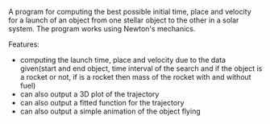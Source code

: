 A program for computing the best possible initial time, place and velocity for a launch of an object from one stellar object to the other in a solar system. The program works using Newton's mechanics.

Features:
  - computing the launch time, place and velocity due to the data given(start and end object, time interval of the search and if the object is a rocket or not, if is a rocket then mass of the rocket with and without fuel)
  - can also output a 3D plot of the trajectory
  - can also output a fitted function for the trajectory
  - can also output a simple animation of the object flying
